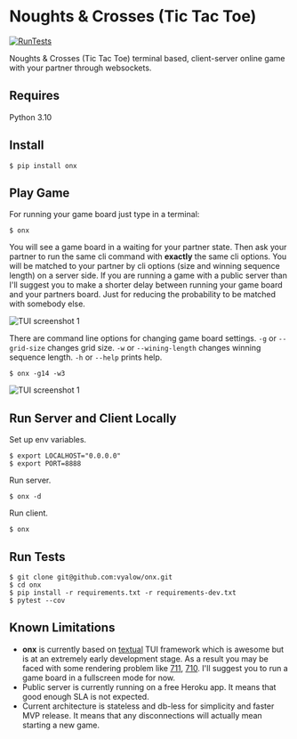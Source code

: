 # Noughts & Crosses (Tic Tac Toe)

[![RunTests](https://github.com/vyalovvldmr/onx/actions/workflows/run_tests.yml/badge.svg)](https://github.com/vyalovvldmr/onx/actions/workflows/run_tests.yml)

Noughts & Crosses (Tic Tac Toe) terminal based, client-server online game with your partner through websockets.

## Requires

Python 3.10

## Install

```
$ pip install onx
```

## Play Game

For running your game board just type in a terminal:

```
$ onx
```

You will see a game board in a waiting for your partner state.
Then ask your partner to run the same cli command with **exactly** the same cli options.
You will be matched to your partner by cli options (size and winning sequence length) on a server side.
If you are running a game with a public server than I'll suggest you to make a shorter delay between running your game board and your partners board. Just for reducing the probability to be matched with somebody else.


![TUI screenshot 1](https://github.com/vyalovvldmr/onx/blob/master/static/screen1.png?raw=true)

There are command line options for changing game board settings.
`-g` or `--grid-size` changes grid size.
`-w` or `--wining-length` changes winning sequence length.
`-h` or `--help` prints help.

```
$ onx -g14 -w3
```

![TUI screenshot 1](https://github.com/vyalovvldmr/onx/blob/master/static/screen2.png?raw=true)

## Run Server and Client Locally

Set up env variables.

```
$ export LOCALHOST="0.0.0.0"
$ export PORT=8888
```

Run server.

```
$ onx -d
```

Run client.

```
$ onx
```

## Run Tests

```
$ git clone git@github.com:vyalow/onx.git
$ cd onx
$ pip install -r requirements.txt -r requirements-dev.txt
$ pytest --cov
```

## Known Limitations

- **onx** is currently based on [textual](https://github.com/Textualize/textual) TUI framework which is awesome
  but is at an extremely early development stage. As a result you may be faced with some rendering problem like [711](https://github.com/Textualize/textual/issues/711), [710](https://github.com/Textualize/textual/issues/710).
  I'll suggest you to run a game board in a fullscreen mode for now.
- Public server is currently running on a free Heroku app. It means that good enough SLA is not expected.
- Current architecture is stateless and db-less for simplicity and faster MVP release. It means that any disconnections will actually mean starting a new game.
